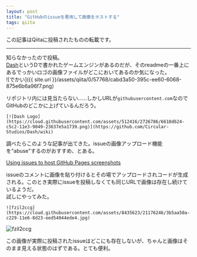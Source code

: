 ```yaml
---
layout: post
title: "GitHubのissueを悪用して画像をホストする"
tags: qiita
---
```

この記事はQiitaに投稿されたものの転載です。

---
知らなかったので投稿。  
[Dash](https://github.com/Circular-Studios/Dash)というDで書かれたゲームエンジンがあるのだが、そのreadmeの一番上にあるでっかいロゴの画像ファイルがどこにおいてあるのか気になった。  
![でかい]({{ site.url }}/assets/qiita/0/57768/cabd3a50-395c-ee60-6068-875e6b6a96f7.png)

リポジトリ内には見当たらない……しかしURLが`githubusercontent.com`なのでGitHubのどこかに上げているんだろう。

```text
[![Dash Logo](https://cloud.githubusercontent.com/assets/512416/2726786/6618d624-c5c2-11e3-9049-23637e5a1739.png)](https://github.com/Circular-Studios/Dash/wiki)
```

調べたらこのような記事が出てきた。issueの画像アップロード機能を"abuse"するのがおすすめ、とある。

[Using issues to host GitHub Pages screenshots](http://blog.davidebbo.com/2014/11/using-issues-for-github-pages-screenshots.html#suggested-option-use-github-issues-to-store-your-images)

issueのコメントに画像を貼り付けるとその場でアップロードされコードが生成される。このとき実際にissueを投稿しなくても同じURLで画像は存在し続けているようだ。  
試しにやってみた。

```text
![fzil2ccg](https://cloud.githubusercontent.com/assets/8435623/21176246/3b5aa50a-c229-11e6-8d23-eed54044ede4.jpg)
```

![fzil2ccg](https://cloud.githubusercontent.com/assets/8435623/21176246/3b5aa50a-c229-11e6-8d23-eed54044ede4.jpg)

この画像が実際に投稿されたissueはどこにも存在しないが、ちゃんと画像はそのまま見える状態のはずである。とても便利。
